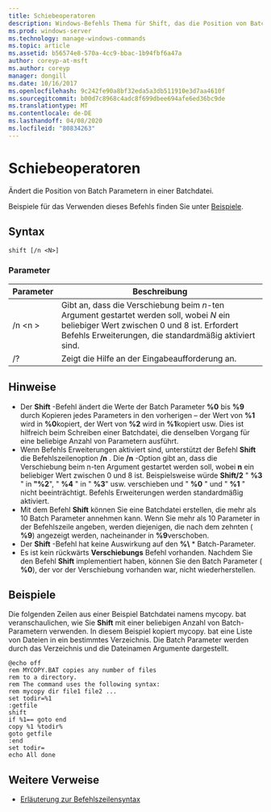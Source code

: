 ```yaml
---
title: Schiebeoperatoren
description: Windows-Befehls Thema für Shift, das die Position von Batch-Parametern in einer Batchdatei ändert.
ms.prod: windows-server
ms.technology: manage-windows-commands
ms.topic: article
ms.assetid: b56574e8-570a-4cc9-bbac-1b94fbf6a47a
author: coreyp-at-msft
ms.author: coreyp
manager: dongill
ms.date: 10/16/2017
ms.openlocfilehash: 9c242fe90a8bf32eda5a3db511910e3d7aa4610f
ms.sourcegitcommit: b00d7c8968c4adc8f699dbee694afe6ed36bc9de
ms.translationtype: MT
ms.contentlocale: de-DE
ms.lasthandoff: 04/08/2020
ms.locfileid: "80834263"
---
```

# <a name="shift"></a>Schiebeoperatoren

Ändert die Position von Batch Parametern in einer Batchdatei.

Beispiele für das Verwenden dieses Befehls finden Sie unter [Beispiele](#BKMK_examples).

## <a name="syntax"></a>Syntax

```
shift [/n <N>]
```

### <a name="parameters"></a>Parameter

|Parameter|Beschreibung|
|---------|-----------|
|/n \<n >|Gibt an, dass die Verschiebung beim *n*-ten Argument gestartet werden soll, wobei *N* ein beliebiger Wert zwischen 0 und 8 ist. Erfordert Befehls Erweiterungen, die standardmäßig aktiviert sind.|
|/?|Zeigt die Hilfe an der Eingabeaufforderung an.|

## <a name="remarks"></a>Hinweise

- Der **Shift** -Befehl ändert die Werte der Batch Parameter **%0** bis **%9** durch Kopieren jedes Parameters in den vorherigen – der Wert von **%1** wird in **%0**kopiert, der Wert von **%2** wird in **%1**kopiert usw. Dies ist hilfreich beim Schreiben einer Batchdatei, die denselben Vorgang für eine beliebige Anzahl von Parametern ausführt.
- Wenn Befehls Erweiterungen aktiviert sind, unterstützt der Befehl **Shift** die Befehlszeilenoption **/n** . Die **/n** -Option gibt an, dass die Verschiebung beim n-ten Argument gestartet werden soll, wobei **n** ein beliebiger Wert zwischen 0 und 8 ist. Beispielsweise würde **Shift/2** " **%3** " in **"%2**", " **%4** " in " **%3**" usw. verschieben und " **%0** " und " **%1** " nicht beeinträchtigt. Befehls Erweiterungen werden standardmäßig aktiviert.
- Mit dem Befehl **Shift** können Sie eine Batchdatei erstellen, die mehr als 10 Batch Parameter annehmen kann. Wenn Sie mehr als 10 Parameter in der Befehlszeile angeben, werden diejenigen, die nach dem zehnten ( **%9**) angezeigt werden, nacheinander in **%9**verschoben.
- Der **Shift** -Befehl hat keine Auswirkung auf den **%\\** * Batch-Parameter.
- Es ist kein rückwärts **Verschiebungs** Befehl vorhanden. Nachdem Sie den Befehl **Shift** implementiert haben, können Sie den Batch Parameter ( **%0**), der vor der Verschiebung vorhanden war, nicht wiederherstellen.

## <a name="examples"></a><a name=BKMK_examples></a>Beispiele

Die folgenden Zeilen aus einer Beispiel Batchdatei namens mycopy. bat veranschaulichen, wie Sie **Shift** mit einer beliebigen Anzahl von Batch-Parametern verwenden. In diesem Beispiel kopiert mycopy. bat eine Liste von Dateien in ein bestimmtes Verzeichnis. Die Batch Parameter werden durch das Verzeichnis und die Dateinamen Argumente dargestellt.
```
@echo off 
rem MYCOPY.BAT copies any number of files
rem to a directory.
rem The command uses the following syntax:
rem mycopy dir file1 file2 ... 
set todir=%1
:getfile
shift
if %1== goto end
copy %1 %todir%
goto getfile
:end
set todir=
echo All done
```

## <a name="additional-references"></a>Weitere Verweise

- [Erläuterung zur Befehlszeilensyntax](command-line-syntax-key.md)